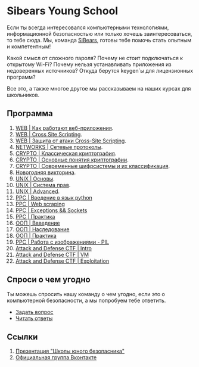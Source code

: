 # Sibears Young School

Если ты всегда интересовался компьютерными технологиями, информационной безопасностью или только хочешь заинтересоваться, то тебе сюда.
Мы, команда [SiBears]((https://vk.com/sibears_tomsk)), готовы тебе помочь стать опытным и компетентным!

Какой смысл от сложного пароля? Почему не стоит подключаться к открытому Wi-Fi? Почему нельзя устанавливать приложения из недоверенных источников? Откуда берутся keygen\`ы для лицензионных программ? 

Все это, а также многое другое мы рассказываем на наших курсах для школьников.

## Программа
1. [WEB | Как работают веб-приложения](web/l1.md).
2. [WEB | Cross Site Scripting](web/l2.md).
3. [WEB | Защита от атаки Cross-Site Scripting](web/l3.md).
4. [NETWORKS | Сетевые протоколы](network/l4.md).
5. [CRYPTO | Классическая криптография](cryptography/l5.md).
6. [CRYPTO | Основные понятия криптографии](cryptography/l6.md).
7. [CRYPTO | Современные шифрсистемы и их классификация](cryptography/l7.md).
8. [Новогодняя викторина](fun/l8.md).
9.  [UNIX | Основы](unix/l9.md).
10. [UNIX | Система прав](unix/l10.md).
11. [UNIX | Advanced](unix/l11.md).
12. [PPC | Введение в язык python](programming/l1.md)
13. [PPC | Web scraping](programming/l2.md)
14. [PPC | Exceptions && Sockets](programming/l3.md)
15. [PPC | Практика](programming/l4.md)
16. [ООП | Ввведение](programming/l5.md)
17. [ООП | Наследование](programming/l6.md)
18. [ООП | Практика](programming/l7.md)
19. [PPC | Работа с изображениями - PIL](programming/l8.md)
20. [Attack and Defense CTF | Intro](attackndefense/l0.md)
21. [Attack and Defense CTF | VM](attackndefense/l1.md)
22. [Attack and Defense CTF | Exploitation](attackndefense/l2.md)

## Спроси о чем угодно
Ты можешь спросить нашу команду о чем угодно, если это о компьютерной безопасности, а мы попробуем тебе ответить.
* [Задать вопрос](https://github.com/sibears/school/issues)
* [Читать ответы](https://github.com/sibears/school/issues?q=is%3Aissue+is%3Aclosed+sort%3Aupdated-desc)


## Ссылки
1. [Презентация "Школы юного безопасника"](schoolctf.pdf)
2. [Официальная группа Вконтакте](https://vk.com/sibears_school)

